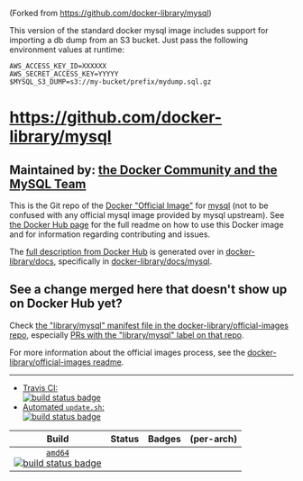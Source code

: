 (Forked from https://github.com/docker-library/mysql)

This version of the standard docker mysql image includes support for importing a db dump from an S3 bucket. Just pass the following environment values at runtime:

```
AWS_ACCESS_KEY_ID=XXXXXX
AWS_SECRET_ACCESS_KEY=YYYYY
$MYSQL_S3_DUMP=s3://my-bucket/prefix/mydump.sql.gz
```




# https://github.com/docker-library/mysql

## Maintained by: [the Docker Community and the MySQL Team](https://github.com/docker-library/mysql)

This is the Git repo of the [Docker "Official Image"](https://docs.docker.com/docker-hub/official_repos/) for [mysql](https://hub.docker.com/_/mysql/) (not to be confused with any official mysql image provided by mysql upstream). See [the Docker Hub page](https://hub.docker.com/_/mysql/) for the full readme on how to use this Docker image and for information regarding contributing and issues.

The [full description from Docker Hub](https://hub.docker.com/_/mysql/) is generated over in [docker-library/docs](https://github.com/docker-library/docs), specifically in [docker-library/docs/mysql](https://github.com/docker-library/docs/tree/master/mysql).

## See a change merged here that doesn't show up on Docker Hub yet?

Check [the "library/mysql" manifest file in the docker-library/official-images repo](https://github.com/docker-library/official-images/blob/master/library/mysql), especially [PRs with the "library/mysql" label on that repo](https://github.com/docker-library/official-images/labels/library%2Fmysql).

For more information about the official images process, see the [docker-library/official-images readme](https://github.com/docker-library/official-images/blob/master/README.md).

---

-	[Travis CI:  
	![build status badge](https://img.shields.io/travis/docker-library/mysql/master.svg)](https://travis-ci.org/docker-library/mysql/branches)
-	[Automated `update.sh`:  
	![build status badge](https://doi-janky.infosiftr.net/job/update.sh/job/mysql/badge/icon)](https://doi-janky.infosiftr.net/job/update.sh/job/mysql)

| Build | Status | Badges | (per-arch) |
|:-:|:-:|:-:|:-:|
| [`amd64`<br />![build status badge](https://doi-janky.infosiftr.net/job/multiarch/job/amd64/job/mysql/badge/icon)](https://doi-janky.infosiftr.net/job/multiarch/job/amd64/job/mysql) |

<!-- THIS FILE IS GENERATED BY https://github.com/docker-library/docs/blob/master/generate-repo-stub-readme.sh -->
